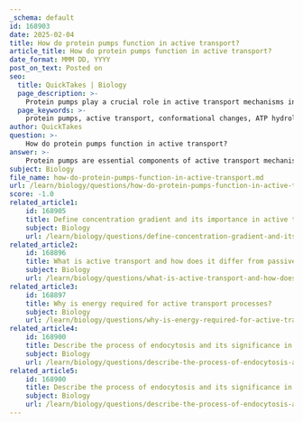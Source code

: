 ```yaml
---
_schema: default
id: 168903
date: 2025-02-04
title: How do protein pumps function in active transport?
article_title: How do protein pumps function in active transport?
date_format: MMM DD, YYYY
post_on_text: Posted on
seo:
  title: QuickTakes | Biology
  page_description: >-
    Protein pumps play a crucial role in active transport mechanisms in cells, utilizing ATP hydrolysis to move ions against concentration gradients, essential for maintaining homeostasis and proper cellular functions.
  page_keywords: >-
    protein pumps, active transport, conformational changes, ATP hydrolysis, sodium-potassium pump, cellular homeostasis, ion transport, energy source, electrochemical gradient, cellular signaling
author: QuickTakes
question: >-
    How do protein pumps function in active transport?
answer: >-
    Protein pumps are essential components of active transport mechanisms in cells, allowing the movement of ions and small molecules against their concentration gradients. This process is crucial for maintaining cellular homeostasis and proper function.\n\n### Mechanism of Protein Pumps in Active Transport\n\n1. **Conformational Changes**: Protein pumps undergo specific conformational changes that enable them to bind to substrates (ions or molecules) on one side of the cell membrane and release them on the opposite side. This change in shape is critical for the transport process.\n\n2. **Energy Source**: The energy required for the operation of protein pumps typically comes from the hydrolysis of ATP (adenosine triphosphate). When ATP binds to the pump, it is hydrolyzed to adenosine diphosphate (ADP) and inorganic phosphate (Pi), releasing energy that drives the conformational change necessary for transport.\n\n3. **Specificity**: Each protein pump is specific to certain ions or molecules, ensuring that only the intended substrates are transported. For example, the sodium-potassium pump specifically moves sodium ions (Na⁺) out of the cell and potassium ions (K⁺) into the cell.\n\n### Example: Sodium-Potassium Pump\n\nThe sodium-potassium pump is a well-studied example of a protein pump. It operates as follows:\n\n- **Transport Mechanism**: The pump moves three sodium ions out of the cell and two potassium ions into the cell for each cycle of ATP hydrolysis. This action is vital for maintaining the electrochemical gradient across the cell membrane, which is essential for various cellular functions, including nerve impulse transmission and muscle contraction.\n\n- **Electrochemical Gradient**: By actively transporting these ions, the sodium-potassium pump helps establish and maintain the necessary concentration gradients of sodium and potassium ions, which are critical for cellular signaling and function.\n\n### Summary\n\nIn summary, protein pumps are integral to active transport, utilizing ATP as their energy source to move substances against their concentration gradients. This process is vital for maintaining cellular function and homeostasis, with the sodium-potassium pump serving as a key example of how these pumps operate within the cell.
subject: Biology
file_name: how-do-protein-pumps-function-in-active-transport.md
url: /learn/biology/questions/how-do-protein-pumps-function-in-active-transport
score: -1.0
related_article1:
    id: 168905
    title: Define concentration gradient and its importance in active transport.
    subject: Biology
    url: /learn/biology/questions/define-concentration-gradient-and-its-importance-in-active-transport
related_article2:
    id: 168896
    title: What is active transport and how does it differ from passive transport?
    subject: Biology
    url: /learn/biology/questions/what-is-active-transport-and-how-does-it-differ-from-passive-transport
related_article3:
    id: 168897
    title: Why is energy required for active transport processes?
    subject: Biology
    url: /learn/biology/questions/why-is-energy-required-for-active-transport-processes
related_article4:
    id: 168900
    title: Describe the process of endocytosis and its significance in cellular intake.
    subject: Biology
    url: /learn/biology/questions/describe-the-process-of-endocytosis-and-its-significance-in-cellular-intake
related_article5:
    id: 168900
    title: Describe the process of endocytosis and its significance in cellular intake.
    subject: Biology
    url: /learn/biology/questions/describe-the-process-of-endocytosis-and-its-significance-in-cellular-intake
---
```


&nbsp;